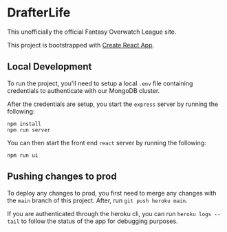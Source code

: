 # DrafterLife

This unofficially the official Fantasy Overwatch League site.

This project is bootstrapped with [Create React App](https://github.com/facebook/create-react-app).

## Local Development

To run the project, you'll need to setup a local `.env` file containing credentials to authenticate with our MongoDB cluster.

After the credentials are setup, you start the `express` server by running the following:

```
npm install
npm run server
```

You can then start the front end `react` server by running the following:

```
npm run ui
```

## Pushing changes to prod

To deploy any changes to prod, you first need to merge any changes with the `main` branch of this project. After, run `git push heroku main`. 

If you are authenticated through the heroku cli, you can run `heroku logs --tail` to follow the status of the app for debugging purposes.